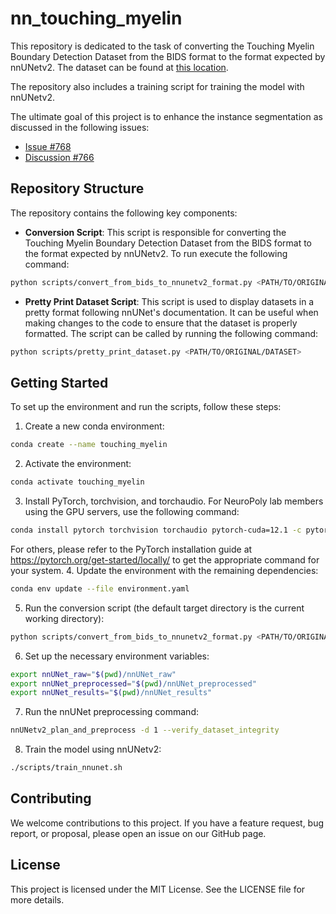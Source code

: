 # nn_touching_myelin

This repository is dedicated to the task of converting the Touching Myelin Boundary Detection Dataset from the BIDS format to the format expected by nnUNetv2. The dataset can be found at [this location](https://github.com/axondeepseg/data_touching_myelin).

The repository also includes a training script for training the model with nnUNetv2.

The ultimate goal of this project is to enhance the instance segmentation as discussed in the following issues:
- [Issue #768](https://github.com/axondeepseg/axondeepseg/issues/768)
- [Discussion #766](https://github.com/axondeepseg/axondeepseg/discussions/766)

## Repository Structure

The repository contains the following key components:

- **Conversion Script**: This script is responsible for converting the Touching Myelin Boundary Detection Dataset from the BIDS format to the format expected by nnUNetv2. To run execute the following command: 
```bash
python scripts/convert_from_bids_to_nnunetv2_format.py <PATH/TO/ORIGINAL/DATASET> --TARGETDIR <PATH/TO/NEW/DATASET>
```

- **Pretty Print Dataset Script**: This script is used to display datasets in a pretty format following nnUNet's documentation. It can be useful when making changes to the code to ensure that the dataset is properly formatted. The script can be called by running the following command:
```bash
python scripts/pretty_print_dataset.py <PATH/TO/ORIGINAL/DATASET>
```

## Getting Started

To set up the environment and run the scripts, follow these steps:

1. Create a new conda environment:
```bash
conda create --name touching_myelin
```
2. Activate the environment:
```bash
conda activate touching_myelin
```
3. Install PyTorch, torchvision, and torchaudio. For NeuroPoly lab members using the GPU servers, use the following command:
```bash
conda install pytorch torchvision torchaudio pytorch-cuda=12.1 -c pytorch -c nvidia
```
For others, please refer to the PyTorch installation guide at https://pytorch.org/get-started/locally/ to get the appropriate command for your system.
4. Update the environment with the remaining dependencies:
```bash
conda env update --file environment.yaml
```
5. Run the conversion script (the default target directory is the current working directory):
```bash
python scripts/convert_from_bids_to_nnunetv2_format.py <PATH/TO/ORIGINAL/DATASET>
```
6. Set up the necessary environment variables:
```bash
export nnUNet_raw="$(pwd)/nnUNet_raw"
export nnUNet_preprocessed="$(pwd)/nnUNet_preprocessed"
export nnUNet_results="$(pwd)/nnUNet_results"
```
7. Run the nnUNet preprocessing command:
```bash
nnUNetv2_plan_and_preprocess -d 1 --verify_dataset_integrity
```
8. Train the model using nnUNetv2:
```bash
./scripts/train_nnunet.sh
```


## Contributing

We welcome contributions to this project. If you have a feature request, bug report, or proposal, please open an issue on our GitHub page.

## License

This project is licensed under the MIT License. See the LICENSE file for more details.